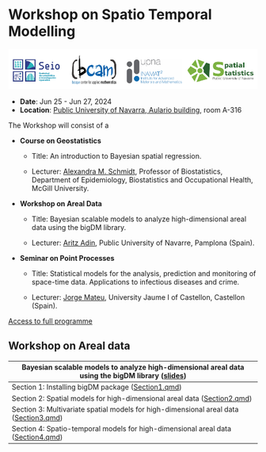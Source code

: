# Workshop on Spatio Temporal Modelling

![](img/Logos.png)

- **Date**: Jun 25 - Jun 27, 2024
- **Location**: [Public University of Navarra, Aulario
  building](https://www.google.com/maps/place/Aulario+UPNA+-+NUP+Ikasgelategiak/@42.8016298,-1.6396925,16z/data=!4m6!3m5!1s0xd5093b32f073a5f:0x11d48325aebca284!8m2!3d42.8004872!4d-1.6367383!16s%2Fg%2F11bx55hcgs?entry=tts),
  room A-316

The Workshop will consist of a

- **Course on Geostatistics**

  - Title: An introduction to Bayesian spatial regression.

  - Lecturer: [Alexandra M.
    Schmidt](http://alex-schmidt.research.mcgill.ca/), Professor of
    Biostatistics, Department of Epidemiology, Biostatistics and
    Occupational Health, McGill University.

- **Workshop on Areal Data**

  - Title: Bayesian scalable models to analyze high-dimensional areal
    data using the bigDM library.

  - Lecturer: [Aritz Adin](https://github.com/aritz-adin), Public
    University of Navarre, Pamplona (Spain).

- **Seminar on Point Processes**

  - Title: Statistical models for the analysis, prediction and
    monitoring of space-time data. Applications to infectious diseases
    and crime.

  - Lecturer: [Jorge Mateu](https://www3.uji.es/~mateu/), University
    Jaume I of Castellon, Castellon (Spain).

[Access to full
programme](https://www2.unavarra.es/gesadj/inst_inamat/archivos-pdf/Program_STWorkshop_Pamplona.pdf)

## Workshop on Areal data

| Bayesian scalable models to analyze high-dimensional areal data using the bigDM library ([slides](./Workshop_ArealData.pdf))                                               |
|----------------------------------------------------------------------------------------------------------------------------------------------------------------------------|
| Section 1: Installing bigDM package ([Section1.qmd](https://raw.githubusercontent.com/aritz-adin/Workshop_ArealData/main/Section1.qmd))                                    |
| Section 2: Spatial models for high-dimensional areal data ([Section2.qmd](https://raw.githubusercontent.com/aritz-adin/Workshop_ArealData/main/Section2.qmd))              |
| Section 3: Multivariate spatial models for high-dimensional areal data ([Section3.qmd](https://raw.githubusercontent.com/aritz-adin/Workshop_ArealData/main/Section3.qmd)) |
| Section 4: Spatio-temporal models for high-dimensional areal data ([Section4.qmd](https://raw.githubusercontent.com/aritz-adin/Workshop_ArealData/main/Section4.qmd))      |
